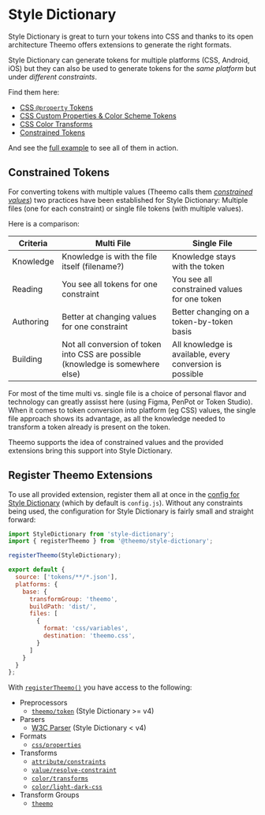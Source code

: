 # Style Dictionary

Style Dictionary is great to turn your tokens into CSS and thanks to its open
architecture Theemo offers extensions to generate the right formats.

Style Dictionary can generate tokens for multiple platforms (CSS, Android, iOS)
but they can also be used to generate tokens for the _same platform_ but under
_different constraints_.

Find them here:

- [CSS `@property` Tokens](./css-at-property.md)
- [CSS Custom Properties & Color Scheme
  Tokens](./css-custom-properties-color-scheme.md)
- [CSS Color Transforms](./css-color-transforms.md)
- [Constrained Tokens](./constrained-tokens.md)

And see the [full example](example.md) to see all of them in action.

## Constrained Tokens

For converting tokens with multiple values (Theemo calls them [_constrained
values_](../../design-tokens/internals.md#constrained-values)) two practices
have been established for Style Dictionary: Multiple files (one for each
constraint) or single file tokens (with multiple values).

Here is a comparison:

| Criteria | Multi File | Single File |
| -------- | ---------- | ----------- |
| Knowledge | Knowledge is with the file itself (filename?) | Knowledge stays with the token |
| Reading | You see all tokens for one constraint | You see all constrained values for one token |
| Authoring | Better at changing values for one constraint | Better changing on a token-by-token basis |
| Building | Not all conversion of token into CSS are possible (knowledge is somewhere else) | All knowledge is available, every conversion is possible |

For most of the time multi vs. single file is a choice of personal flavor and
technology can greatly assisst here (using Figma, PenPot or Token Studio).
When it comes to token conversion into platform (eg CSS) values, the single file
approach shows its advantage, as all the knowledge needed to transform a token
already is present on the token.

Theemo supports the idea of constrained values and the provided
extensions bring this support into Style Dictionary.

## Register Theemo Extensions

To use all provided extension, register them all at once in the [config for Style
Dictionary](https://styledictionary.com/reference/config/) (which by
default is `config.js`). Without any constraints being used, the
configuration for Style Dictionary is fairly small and straight forward:

```js [config.js] twoslash
import StyleDictionary from 'style-dictionary';
import { registerTheemo } from '@theemo/style-dictionary';

registerTheemo(StyleDictionary);

export default {
  source: ['tokens/**/*.json'],
  platforms: {
    base: {
      transformGroup: 'theemo',
      buildPath: 'dist/',
      files: [
        {
          format: 'css/variables',
          destination: 'theemo.css',
        }
      ]
    }
  }
};
```

With
[`registerTheemo()`](../../api/@theemo/style-dictionary/functions/registerTheemo.md)
you have access to the following:

- Preprocessors
  - [`theemo/token`](./style-dictionary/preprocessors.md#theemotoken) (Style Dictionary >= v4)
- Parsers
  - [W3C Parser](./style-dictionary/parsers.md#w3c-parser) (Style Dictionary < v4)
- Formats
  - [`css/properties`](./style-dictionary/formats.md#cssproperties)
- Transforms
  - [`attribute/constraints`](./style-dictionary/transforms.md#attributeconstraints)
  - [`value/resolve-constraint`](./style-dictionary/transforms.md#valueresolve-constraint)
  - [`color/transforms`](./style-dictionary/transforms.md#colortransforms)
  - [`color/light-dark-css`](./style-dictionary/transforms.md#colorcsslight-dark)
- Transform Groups
  - [`theemo`](./style-dictionary/transform-groups.md#theemo)
